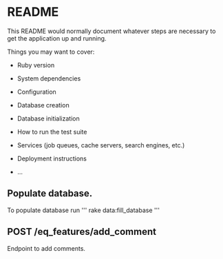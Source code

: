 # README

This README would normally document whatever steps are necessary to get the
application up and running.

Things you may want to cover:

* Ruby version

* System dependencies

* Configuration

* Database creation

* Database initialization

* How to run the test suite

* Services (job queues, cache servers, search engines, etc.)

* Deployment instructions

* ...

## Populate database.

 To populate database run 
'''
  rake data:fill_database
'''

## POST /eq_features/add_comment

Endpoint to add comments.